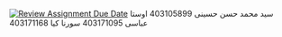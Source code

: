 [![Review Assignment Due Date](https://classroom.github.com/assets/deadline-readme-button-22041afd0340ce965d47ae6ef1cefeee28c7c493a6346c4f15d667ab976d596c.svg)](https://classroom.github.com/a/iDQJgb-p)
 سید محمد حسن حسینی 403105899
 اوستا عباسی 403171095
 سورنا کیا 403171168
 
